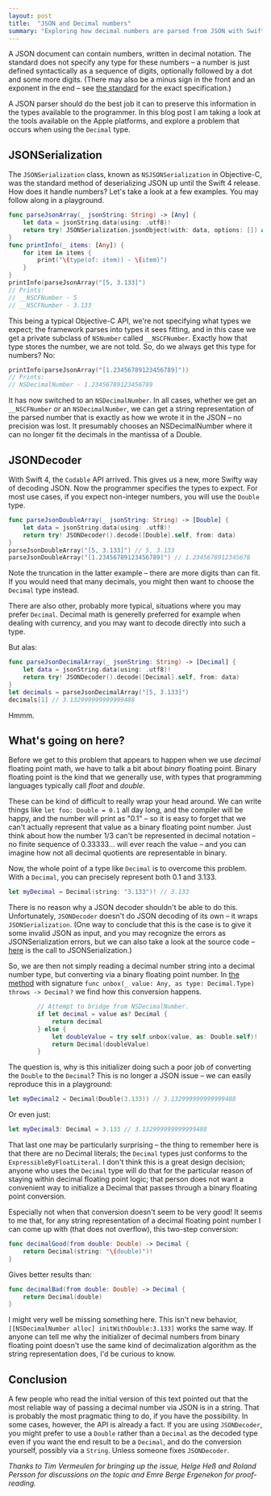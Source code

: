 ```yaml
---
layout: post
title:  "JSON and Decimal numbers"
summary: "Exploring how decimal numbers are parsed from JSON with Swift and Objective-C"
---
```


A JSON document can contain numbers, written in decimal notation. The standard does not specify any type for these numbers – a number is just defined syntactically as a sequence of digits, optionally followed by a dot and some more digits.  (There may also be a minus sign in the front and an exponent in the end – see [the standard](http://json.org/) for the exact specification.)

A JSON parser should do the best job it can to preserve this information in the types available to the programmer.  In this blog post I am taking a look at the tools available on the Apple platforms, and explore a problem that occurs when using the `Decimal` type. 

## JSONSerialization

The `JSONSerialization` class, known as `NSJSONSerialization` in Objective-C, was the standard method of deserializing JSON up until the Swift 4 release.  How does it handle numbers?  Let's take a look at a few examples.  You may follow along in a playground. 


```swift
func parseJsonArray(_ jsonString: String) -> [Any] {
    let data = jsonString.data(using: .utf8)!
    return try! JSONSerialization.jsonObject(with: data, options: []) as! [Any]
}
func printInfo(_ items: [Any]) {
    for item in items {
        print("\(type(of: item)) - \(item)")
    }
}
printInfo(parseJsonArray("[5, 3.133]")
// Prints:
// __NSCFNumber - 5
// __NSCFNumber - 3.133
```

This being a typical Objective-C API, we're not specifying what types we expect; the framework parses into types it sees fitting, and in this case we get a private subclass of `NSNumber` called `__NSCFNumber`.  Exactly how that type stores the number, we are not told. So, do we always get this type for numbers? No:

```swift
printInfo(parseJsonArray("[1.23456789123456789]"))
// Prints:
// NSDecimalNumber - 1.23456789123456789
```

It has now switched to an `NSDecimalNumber`.  In all cases, whether we get an `__NSCFNumber` or an `NSDecimalNumber`, we can get a string representation of the parsed number that is exactly as how we wrote it in the JSON – no precision was lost. It presumably chooses an NSDecimalNumber where it can no longer fit the decimals in the mantissa of a Double.  

## JSONDecoder

With Swift 4, the `Codable` API arrived.  This gives us a new, more Swifty way of decoding JSON.  Now the programmer specifies the types to expect.  For most use cases, if you expect non-integer numbers, you will use the `Double` type.

```swift
func parseJsonDoubleArray(_ jsonString: String) -> [Double] {
    let data = jsonString.data(using: .utf8)!
    return try! JSONDecoder().decode([Double].self, from: data)
}
parseJsonDoubleArray("[5, 3.133]") // 5, 3.133
parseJsonDoubleArray("[1.23456789123456789]") // 1.2345678912345678
```

Note the truncation in the latter example – there are more digits than can fit.  If you would need that many decimals, you might then want to choose the `Decimal` type instead. 

There are also other, probably more typical, situations where you may prefer `Decimal`. Decimal math is generelly preferred for example when dealing with currency, and you may want to decode directly into such a type. 

But alas:

```swift
func parseJsonDecimalArray(_ jsonString: String) -> [Decimal] {
    let data = jsonString.data(using: .utf8)!
    return try! JSONDecoder().decode([Decimal].self, from: data)
}
let decimals = parseJsonDecimalArray("[5, 3.133]")
decimals[1] // 3.132999999999999488
```

Hmmm.

## What's going on here? 

Before we get to this problem that appears to happen when we use _decimal_ floating point math, we have to talk a bit about _binary_ floating point. Binary floating point is the kind that we generally use, with types that programming languages typically call _float_ and _double_. 

These can be kind of difficult to really wrap your head around.  We can write things like `let foo: Double = 0.1` all day long, and the compiler will be happy, and the number will print as "0.1" – so it is easy to forget that we can't actually represent that value as a binary floating point number. Just think about how the number 1/3 can't be represented in decimal notation – no finite sequence of 0.33333... will ever reach the value – and you can imagine how not all decimal quotients are representable in binary.  

Now, the whole point of a type like `Decimal` is to overcome this problem. With a `Decimal`, you can precisely represent both 0.1 and 3.133.

```swift
let myDecimal = Decimal(string: "3.133")! // 3.133
```

There is no reason why a JSON decoder shouldn't be able to do this.  Unfortunately, `JSONDecoder` doesn't do JSON decoding of its own – it wraps `JSONSerialization`. (One way to conclude that this is the case is to give it some invalid JSON as input, and you may recognize the errors as JSONSerialization errors, but we can also take a look at the source code – [here](https://github.com/apple/swift/blob/128092a7d60b57b8e6d69c8bda48f413b3d418b1/stdlib/public/SDK/Foundation/JSONEncoder.swift#L1060) is the call to JSONSerialization.)

So, we are then not simply reading a decimal number string into a decimal number type, but converting via a binary floating point number.  In [the method](https://github.com/apple/swift/blob/d726bd85a24812065cf6164514144f9bbbf9fc5d/stdlib/public/SDK/Foundation/JSONEncoder.swift#L2309-L2319) with signature `func unbox(_ value: Any, as type: Decimal.Type) throws -> Decimal?` we find how this conversion happens. 

```swift
        // Attempt to bridge from NSDecimalNumber.
        if let decimal = value as? Decimal {
            return decimal
        } else {
            let doubleValue = try self.unbox(value, as: Double.self)!
            return Decimal(doubleValue)
        }
```

The question is, why is this initializer doing such a poor job of converting the `Double` to the `Decimal`?  This is no longer a JSON issue – we can easily reproduce this in a playground:

```swift
let myDecimal2 = Decimal(Double(3.133)) // 3.132999999999999488
```
Or even just:

```swift
let myDecimal3: Decimal = 3.133 // 3.132999999999999488
```
That last one may be particularly surprising – the thing to remember here is that there are no Decimal literals; the `Decimal` types just conforms to the `ExpressibleByFloatLiteral`.  I don't think this is a great design decision; anyone who uses the `Decimal` type will do that for the particular reason of staying within decimal floating point logic; that person does not want a convenient way to initialize a Decimal that passes through a binary floating point conversion. 

Especially not when that conversion doesn't seem to be very good! It seems to me that, for any string representation of a decimal floating point number I can come up with (that does not overflow), this two-step conversion:

```swift
func decimalGood(from double: Double) -> Decimal {
    return Decimal(string: "\(double)")!
}
```

Gives better results than:

```swift
func decimalBad(from double: Double) -> Decimal {
    return Decimal(double)
}
```

I might very well be missing something here. This isn't new behavior, `[[NSDecimalNumber alloc] initWithDouble:3.133]` works the same way. If anyone can tell me why the initializer of decimal numbers from binary floating point doesn't use the same kind of decimalization algorithm as the string representation does, I'd be curious to know. 

## Conclusion

A few people who read the initial version of this text pointed out that the most reliable way of passing a decimal number via JSON is in a string.  That is probably the most pragmatic thing to do, if you have the possibility.  In some cases, however, the API is already a fact.  If you are using `JSONDecoder`, you might prefer to use a `Double` rather than a `Decimal` as the decoded type even if you want the end result to be a `Decimal`, and do the conversion yourself, possibly via a `String`.  Unless someone fixes `JSONDecoder`. 

_Thanks to Tim Vermeulen for bringing up the issue, Helge Heß and Roland Persson for discussions on the topic and Emre Berge Ergenekon for proof-reading._
